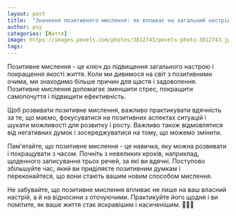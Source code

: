 ```yaml
---
layout: post
title:  "Значення позитивного мислення: як впливає на загальний настрій."
author: psy
categories: [Життя]
image: https://images.pexels.com/photos/3812743/pexels-photo-3812743.jpeg?auto=compress&cs=tinysrgb&fit=crop&h=627&w=1200
tags: 
---
```


Позитивне мислення - це ключ до підвищення загального настрою і покращення якості життя. Коли ми дивимося на світ з позитивними очима, ми знаходимо більше причин для щастя і задоволення. Позитивне мислення допомагає зменшити стрес, покращити самопочуття і підвищити ефективність.

Щоб розвивати позитивне мислення, важливо практикувати вдячність за те, що маємо, фокусуватися на позитивних аспектах ситуацій і шукати можливості для розвитку і росту. Важливо також відмовлятися від негативних думок і зосереджуватися на тому, що можемо змінити.

Пам'ятайте, що позитивне мислення - це навичка, яку можна розвивати і покращувати з часом. Почніть з невеликих кроків, наприклад, щоденного записування трьох речей, за які ви вдячні. Поступово збільшуйте час, який ви приділяєте позитивним думкам і переконайтеся, що вони стають вашим новим способом мислення.

Не забувайте, що позитивне мислення впливає не лише на ваш власний настрій, а й на відносини з оточуючими. Практикуйте його щодня і ви помітите, як ваше життя стає яскравішим і насиченішим. 🌟🌈💪
